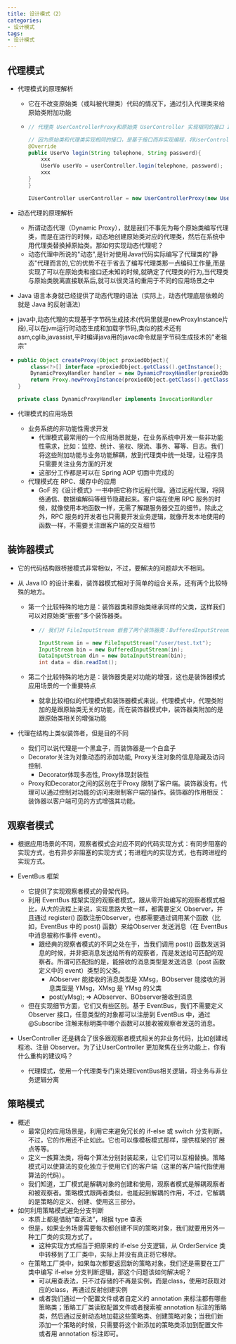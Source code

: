 ```yaml
---
title: 设计模式（2）
categories:
- 设计模式
tags:
- 设计模式
---
```



## 代理模式

- 代理模式的原理解析

  - 它在不改变原始类（或叫被代理类）代码的情况下，通过引入代理类来给原始类附加功能

  - ```java
    // 代理类 UserControllerProxy和原始类 UserController 实现相同的接口 IUserController。UserController 类只负责业务功能。代理类 UserControllerProxy 负责在业务代码执行前后附加其他逻辑代码
    
    // 因为原始类和代理类实现相同的接口，是基于接口而非实现编程，将UserController类对象替换为UserControllerProxy类对象，不需要改动太多代码
    @Override
    public UserVo login(String telephone, String password){
    	xxx
    	UserVo userVo = userController.login(telephone, password);
    	xxx
    }
    }
    
    IUserController userController = new UserControllerProxy(new UserController())
    ```

- 动态代理的原理解析

  - 所谓动态代理（Dynamic Proxy），就是我们不事先为每个原始类编写代理类，而是在运行的时候，动态地创建原始类对应的代理类，然后在系统中用代理类替换掉原始类。那如何实现动态代理呢？
  - 动态代理中所说的"动态",是针对使用Java代码实际编写了代理类的"静态"代理而言的,它的优势不在于省去了编写代理类那一点编码工作量,而是实现了可以在原始类和接口还未知的时候,就确定了代理类的行为,当代理类与原始类脱离直接联系后,就可以很灵活的重用于不同的应用场景之中

-  Java 语言本身就已经提供了动态代理的语法（实际上，动态代理底层依赖的就是 Java 的反射语法）

  - java中,动态代理的实现基于字节码生成技术(代码里就是newProxyInstance片段),可以在jvm运行时动态生成和加载字节码,类似的技术还有asm,cglib,javassist,平时编译java用的javac命令就是字节码生成技术的"老祖宗"

  - ```java
    public Object createProxy(Object proxiedObject){
        class<?>[] interface =proxiedObject.getClass().getInstance();
        DynamicProxyHandler handler = new DynamicProxyHandler(proxiedObject);
        return Proxy.newProxyInstance(proxiedObject.getClass().getClassLoader(),interface,handler);
    }
    
    private class DynamicProxyHandler implements InvocationHandler
    ```

- 代理模式的应用场景
  - 业务系统的非功能性需求开发
    - 代理模式最常用的一个应用场景就是，在业务系统中开发一些非功能性需求，比如：监控、统计、鉴权、限流、事务、幂等、日志。我们将这些附加功能与业务功能解耦，放到代理类中统一处理，让程序员只需要关注业务方面的开发
    - 这部分工作都是可以在 Spring AOP 切面中完成的
  - 代理模式在 RPC、缓存中的应用
    - GoF 的《设计模式》一书中把它称作远程代理。通过远程代理，将网络通信、数据编解码等细节隐藏起来。客户端在使用 RPC 服务的时候，就像使用本地函数一样，无需了解跟服务器交互的细节。除此之外，RPC 服务的开发者也只需要开发业务逻辑，就像开发本地使用的函数一样，不需要关注跟客户端的交互细节







## 装饰器模式

- 它的代码结构跟桥接模式非常相似，不过，要解决的问题却大不相同。

- 从 Java IO 的设计来看，装饰器模式相对于简单的组合关系，还有两个比较特殊的地方。

  - 第一个比较特殊的地方是：装饰器类和原始类继承同样的父类，这样我们可以对原始类“嵌套”多个装饰器类。

    - ```java
      // 我们对 FileInputStream 嵌套了两个装饰器类：BufferedInputStream 和 DataInputStream，让它既支持缓存读取，又支持按照基本数据类型来读取数据。
      
      InputStream in = new FileInputStream("/user/test.txt"); 
      InputStream bin = new BufferedInputStream(in); 
      DataInputStream din = new DataInputStream(bin); 
      int data = din.readInt();
      ```

  - 第二个比较特殊的地方是：装饰器类是对功能的增强，这也是装饰器模式应用场景的一个重要特点

    - 就拿比较相似的代理模式和装饰器模式来说，代理模式中，代理类附加的是跟原始类无关的功能，而在装饰器模式中，装饰器类附加的是跟原始类相关的增强功能

- 代理在结构上类似装饰者，但是目的不同

  - 我们可以说代理是一个黑盒子，而装饰器是一个白盒子
  - Decorator关注为对象动态的添加功能, Proxy关注对象的信息隐藏及访问控制.
    - Decorator体现多态性, Proxy体现封装性
  - Proxy和Decorator之间的区别在于Proxy 限制了客户端。装饰器没有。代理可以通过控制对功能的访问来限制客户端的操作。装饰器的作用相反：装饰器以客户端可见的方式增强其功能。







## 观察者模式

- 根据应用场景的不同，观察者模式会对应不同的代码实现方式：有同步阻塞的实现方式，也有异步非阻塞的实现方式；有进程内的实现方式，也有跨进程的实现方式。

- EventBus 框架

  - 它提供了实现观察者模式的骨架代码。
  - 利用 EventBus 框架实现的观察者模式，跟从零开始编写的观察者模式相比，从大的流程上来说，实现思路大致一样，都需要定义 Observer，并且通过 register() 函数注册Observer，也都需要通过调用某个函数（比如，EventBus 中的 post() 函数）来给Observer 发送消息（在 EventBus 中消息被称作事件 event）。
    - 跟经典的观察者模式的不同之处在于，当我们调用 post() 函数发送消息的时候，并非把消息发送给所有的观察者，而是发送给可匹配的观察者。所谓可匹配指的是，能接收的消息类型是发送消息（post 函数定义中的 event）类型的父类。
      - AObserver 能接收的消息类型是 XMsg，BObserver 能接收的消息类型是 YMsg，XMsg 是 YMsg 的父类 
      - post(yMsg); => AObserver、BObserver接收到消息
  - 但在实现细节方面，它们又有些区别。基于 EventBus，我们不需要定义 Observer 接口，任意类型的对象都可以注册到 EventBus 中，通过 @Subscribe 注解来标明类中哪个函数可以接收被观察者发送的消息。

- UserController 还是耦合了很多跟观察者模式相关的非业务代码，比如创建线程池、注册 Observer。为了让UserController 更加聚焦在业务功能上，你有什么重构的建议吗？

  - 代理模式，使用一个代理类专门来处理EventBus相关逻辑，将业务与非业务逻辑分离

    





## 策略模式

- 概述
  - 最常见的应用场景是，利用它来避免冗长的 if-else 或 switch 分支判断。不过，它的作用还不止如此。它也可以像模板模式那样，提供框架的扩展点等等。
  - 定义一族算法类，将每个算法分别封装起来，让它们可以互相替换。策略模式可以使算法的变化独立于使用它们的客户端（这里的客户端代指使用算法的代码）。
  - 我们知道，工厂模式是解耦对象的创建和使用，观察者模式是解耦观察者和被观察者。策略模式跟两者类似，也能起到解耦的作用，不过，它解耦的是策略的定义、创建、使用这三部分。
- 如何利用策略模式避免分支判断
  - 本质上都是借助“查表法”，根据 type 查表
  - 但是，如果业务场景需要每次都创建不同的策略对象，我们就要用另外一种工厂类的实现方式了。
    - 这种实现方式相当于把原来的 if-else 分支逻辑，从 OrderService 类中转移到了工厂类中，实际上并没有真正将它移除。
  - 在策略工厂类中，如果每次都要返回新的策略对象，我们还是需要在工厂类中编写 if-else 分支判断逻辑，那这个问题该如何解决呢？
    - 可以用查表法，只不过存储的不再是实例，而是class，使用时获取对应的class，再通过反射创建实例
    - 或者我们通过一个配置文件或者自定义的 annotation 来标注都有哪些策略类；策略工厂类读取配置文件或者搜索被 annotation 标注的策略类，然后通过反射动态地加载这些策略类、创建策略对象；当我们新添加一个策略的时候，只需要将这个新添加的策略类添加到配置文件或者用 annotation 标注即可。





























